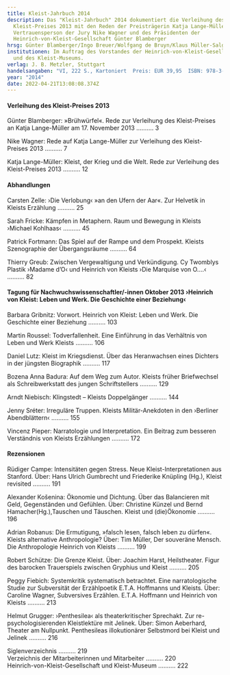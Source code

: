 ```yaml
---
title: Kleist-Jahrbuch 2014
description: Das "Kleist-Jahrbuch" 2014 dokumentiert die Verleihung des
  Kleist-Preises 2013 mit den Reden der Preisträgerin Katja Lange-Müller, der
  Vertrauensperson der Jury Nike Wagner und des Präsidenten der
  Heinrich-von-Kleist-Gesellschaft Günter Blamberger
hrsg: Günter Blamberger/Ingo Breuer/Wolfgang de Bruyn/Klaus Müller-Salget (Hrsg.)
institutionen: Im Auftrag des Vorstandes der Heinrich-von-Kleist-Gesellschaft
  und des Kleist-Museums.
verlag: J. B. Metzler, Stuttgart
handelsangaben: "VI, 222 S., Kartoniert  Preis: EUR 39,95  ISBN: 978-3-476-02542-5"
year: "2014"
date: 2022-04-21T13:08:08.374Z
---
```

#### Verleihung des Kleist-Preises 2013

Günter Blamberger: »Brühwürfel«. Rede zur Verleihung des Kleist-Preises an Katja Lange-Müller am 17. November 2013 .......... 3

Nike Wagner: Rede auf Katja Lange-Müller zur Verleihung des Kleist-Preises 2013 .......... 7

Katja Lange-Müller: Kleist, der Krieg und die Welt. Rede zur Verleihung des Kleist-Preises 2013 .......... 12

#### Abhandlungen

Carsten Zelle: ›Die Verlobung‹ »an den Ufern der Aar«. Zur Helvetik in Kleists Erzählung .......... 25

Sarah Fricke: Kämpfen in Metaphern. Raum und Bewegung in Kleists ›Michael Kohlhaas‹ .......... 45

Patrick Fortmann: Das Spiel auf der Rampe und dem Prospekt. Kleists Szenographie der Übergangsräume .......... 64

Thierry Greub: Zwischen Vergewaltigung und Verkündigung. Cy Twomblys Plastik ›Madame d’O‹ und Heinrich von Kleists ›Die Marquise von O....‹ .......... 82

#### Tagung für Nachwuchswissenschaftler/-innen Oktober 2013 ›Heinrich von Kleist: Leben und Werk. Die Geschichte einer Beziehung‹

Barbara Gribnitz: Vorwort. Heinrich von Kleist: Leben und Werk. Die Geschichte einer Beziehung .......... 103

Martin Roussel: Todverfallenheit. Eine Einführung in das Verhältnis von Leben und Werk Kleists .......... 106

Daniel Lutz: Kleist im Kriegsdienst. Über das Heranwachsen eines Dichters in der jüngsten Biographik .......... 117

Bozena Anna Badura: Auf dem Weg zum Autor. Kleists früher Briefwechsel als Schreibwerkstatt des jungen Schriftstellers .......... 129

Arndt Niebisch: Klingstedt – Kleists Doppelgänger .......... 144

Jenny Sréter: Irreguläre Truppen. Kleists Militär-Anekdoten in den ›Berliner Abendblättern‹ .......... 155

Vincenz Pieper: Narratologie und Interpretation. Ein Beitrag zum besseren Verständnis von Kleists Erzählungen .......... 172

#### Rezensionen

Rüdiger Campe: Intensitäten gegen Stress. Neue Kleist-Interpretationen aus Stanford. Über: Hans Ulrich Gumbrecht und Friederike Knüpling (Hg.), Kleist revisited .......... 191

Alexander Košenina: Ökonomie und Dichtung. Über das Balancieren mit Geld, Gegenständen und Gefühlen. Über: Christine Künzel und Bernd Hamacher(Hg.),Tauschen und Täuschen. Kleist und (die)Ökonomie .......... 196

Adrian Robanus: Die Ermutigung, »falsch lesen, falsch leben zu dürfen«. Kleists alternative Anthropologie? Über: Tim Müller, Der souveräne Mensch. Die Anthropologie Heinrich von Kleists .......... 199

Robert Schütze: Die Grenze Kleist. Über: Joachim Harst, Heilstheater. Figur des barocken Trauerspiels zwischen Gryphius und Kleist .......... 205

Peggy Fiebich: Systemkritik systematisch betrachtet. Eine narratologische Studie zur Subversität der Erzählpoetik E.T.A. Hoffmanns und Kleists. Über: Caroline Wagner, Subversives Erzählen. E.T.A. Hoffmann und Heinrich von Kleists .......... 213

Helmut Grugger: ›Penthesilea‹ als theaterkritischer Sprechakt. Zur re-psychologisierenden Kleistlektüre mit Jelinek. Über: Simon Aeberhard, Theater am Nullpunkt. Penthesileas illokutionärer Selbstmord bei Kleist und Jelinek .......... 216



Siglenverzeichnis .......... 219 \
Verzeichnis der Mitarbeiterinnen und Mitarbeiter .......... 220 \
Heinrich-von-Kleist-Gesellschaft und Kleist-Museum .......... 222
